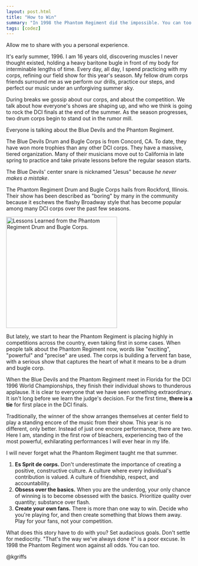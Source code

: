 ```yaml
---
layout: post.html
title: "How to Win"
summary: "In 1998 the Phantom Regiment did the impossible. You can too."
tags: [codez]
---
```


Allow me to share with you a personal experience.

It's early summer, 1996. I am 16 years old, discovering muscles I never thought existed, holding a heavy baritone bugle in front of my body for interminable lengths of time. Every day, all day, I spend practicing with my corps, refining our field show for this year's season. My fellow drum corps friends surround me as we perform our drills, practice our steps, and perfect our music under an unforgiving summer sky.

During breaks we gossip about our corps, and about the competition. We talk about how everyone's shows are shaping up, and who we think is going to rock the DCI finals at the end of the summer. As the season progresses, two drum corps begin to stand out in the rumor mill.

Everyone is talking about the Blue Devils and the Phantom Regiment.

The Blue Devils Drum and Bugle Corps is from Concord, CA. To date, they have won more trophies than any other DCI corps. They have a massive, tiered organization. Many of their musicians move out to California in late spring to practice and take private lessons before the regular season starts.

The Blue Devils' center snare is nicknamed "Jesus" because *he never makes a mistake*.

The Phantom Regiment Drum and Bugle Corps hails from Rockford, Illinois. Their show has been described as "boring" by many in the community because it eschews the flashy Broadway style that has become popular among many DCI corps over the past few seasons.

<img class="right" src="/assets/images/phantom-regiment-win.png" width="300px" alt="Lessons Learned from the Phantom Regiment Drum and Bugle Corps." />

But lately, we start to hear the Phantom Regiment is placing highly in competitions across the country, even taking first in some cases. When people talk about the Phantom Regiment now, words like "exciting", "powerful" and "precise" are used. The corps is building a fervent fan base, with a serious show that captures the heart of what it means to be a drum and bugle corp.

When the Blue Devils and the Phantom Regiment meet in Florida for the DCI 1996 World Championships, they finish their individual shows to thunderous applause. It is clear to everyone that we have seen something extraordinary. It isn't long before we learn the judge's decision. For the first time, **there is a tie** for first place in the DCI finals.

Traditionally, the winner of the show arranges themselves at center field to play a standing encore of the music from their show. This year is no different, only better. Instead of just one encore performance, there are two. Here I am, standing in the first row of bleachers, experiencing two of the most powerful, exhilarating performances I will ever hear in my life.

I will never forget what the Phantom Regiment taught me that summer.

1. **Es Sprit de corps.** Don't underestimate the importance of creating a positive, constructive culture. A culture where every individual's contribution is valued. A culture of friendship, respect, and accountability.
1. **Obsess over the basics.** When you are the underdog, your only chance of winning is to become obsessed with the basics. Prioritize quality over quantity; substance over flash.
1. **Create your own fans.** There is more than one way to win. Decide who you're playing for, and then create something that blows them away. Play for your fans, not your competition.

What does this story have to do with you? Set audacious goals. Don't settle for mediocrity. "That's the way we've always done it" is a poor excuse. In 1998 the Phantom Regiment won against all odds. You can too.

@kgriffs